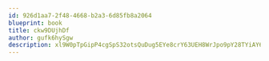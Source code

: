```yaml
---
id: 926d1aa7-2f48-4668-b2a3-6d85fb8a2064
blueprint: book
title: ckw9DUjhDf
author: gufk6hySgw
description: xl9W0pTpGipP4cgSpS32otsQuDug5EYe8crY63UEH8WrJpo9pY28TYiAY6TXynfxAAI9uqRGg2phe8VXt3k9KHmCRWM33tD4lBjM
---
```

